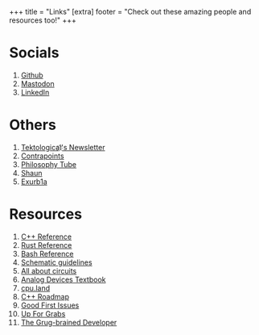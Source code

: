 +++
title = "Links"
[extra]
footer = "Check out these amazing people and resources too!"
+++

<div class="arc_post">
<h1>Socials<br></h1>
<ol>
<li><a href="https://github.com/danielyu2003">Github</a></li>
<li><a rel="me" href="https://mastodon.social/@danyou">Mastodon</a></li>
<li><a href="https://www.linkedin.com/in/danielyu2003/">LinkedIn</a></li>
</ol>
</div>
<div class="arc_post">
<h1>Others<br></h1>
<ol>
<li><a href="https://substack.com/@tektology">Tektological҉'s Newsletter</a></li>
<li><a href="https://www.contrapoints.com/">Contrapoints</a></li>
<li><a href="https://www.patreon.com/PhilosophyTube">Philosophy Tube</a></li>
<li><a href="https://www.youtube.com/@Shaun_vids/videos">Shaun</a></li>
<li><a href="https://www.youtube.com/@Exurb1a/videos">Exurb1a</a></li>
</ol>
</div>
<div class="arc_post">
<h1>Resources<br></h1>
<ol>
<li><a href="https://en.cppreference.com/w/">C++ Reference</a></li>
<li><a href="https://doc.rust-lang.org/reference/">Rust Reference</a></li>
<li><a href="https://www.gnu.org/software/bash/manual/bash.html">Bash Reference</a></li>
<li><a href="https://electronics.stackexchange.com/questions/28251/rules-and-guidelines-for-drawing-good-schematics">Schematic guidelines</a></li>
<li><a href="https://www.allaboutcircuits.com/textbook/">All about circuits</a></li>
<li><a href="https://wiki.analog.com/university/courses/electronics/text/electronics-toc">Analog Devices Textbook</a></li>
<li><a href="https://cpu.land/">cpu.land</a></li>
<li><a href="https://roadmap.sh/cpp">C++ Roadmap</a></li>
<li><a href="https://goodfirstissues.com/">Good First Issues</a></li>
<li><a href="https://up-for-grabs.net">Up For Grabs</a></li>
<li><a href="https://grugbrain.dev/">The Grug-brained Developer</a></li>
</ol>
</div>